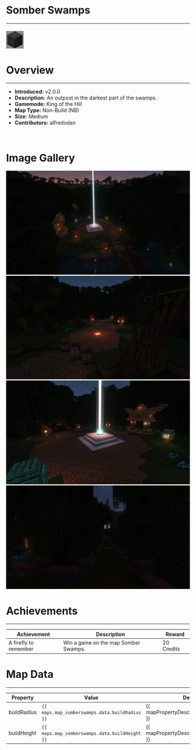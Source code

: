 # Somber Swamps

---

#### ![somberswampsicon](../assets/icons/somber-swamps-icon.jpg)

# Overview

---

- **Introduced:** v2.0.0
- **Description:** An outpost in the darkest part of the swamps.
- **Gamemode:** King of the Hill
- **Map Type:** Non-Build (NB)
- **Size:** Medium
- **Contributors:** alfredodan

<br />

# Image Gallery

![Somber Swamps - Beacon](../assets/maps/somberswamps/somber_swamps-overview.jpg)
![Somber Swamps - Spawn](../assets/maps/somberswamps/somber_swamps-spawn.jpg)
![Somber Swamps - Beacon](../assets/maps/somberswamps/somber_swamps-beacon.jpg)
![Somber Swamps - Flank](../assets/maps/somberswamps/somber_swamps-flank.jpg)

# Achievements

---

| Achievement           | Description                          | Reward     |
| --------------------- | ------------------------------------ | ---------- |
| A firefly to remember | Win a game on the map Somber Swamps. | 20 Credits |

# Map Data

---

| Property    | Value                                          | Description                                    |
| ----------- | ---------------------------------------------- | ---------------------------------------------- |
| buildRadius | `{{ maps.map_somberswamps.data.buildRadius }}` | {{ mapPropertyDescriptions.buildRadius.koth }} |
| buildHeight | `{{ maps.map_somberswamps.data.buildHeight }}` | {{ mapPropertyDescriptions.buildHeight.koth }} |
